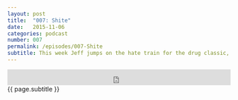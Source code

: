 ```yaml
---
layout: post
title:  "007: Shite"
date:   2015-11-06
categories: podcast
number: 007
permalink: /episodes/007-Shite
subtitle: This week Jeff jumps on the hate train for the drug classic, <a href="http://www.imdb.com/title/tt0117951/?ref_=nv_sr_1" target="_blank">Trainspotting</a>! We discuss how in the world he didn't like the movie, why we feel it's a classic, imagery, grit and the fast pacing. <br><br>What is normal?
---
```


<iframe frameborder='0' height='36px' scrolling='no' seamless src='https://simplecast.fm/e/19697?style=dark' width='100%'></iframe>

<br>
<span class="episode_text">
{{ page.subtitle }}
</span>
<br><br>
